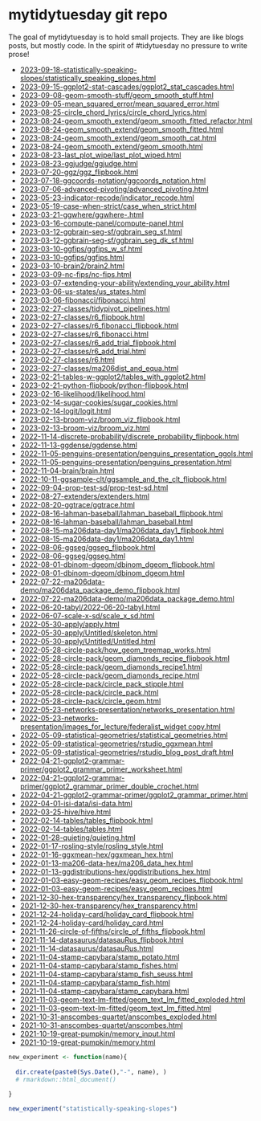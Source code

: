 
<!-- README.md is generated from README.Rmd. Please edit that file -->

# mytidytuesday git repo

<!-- badges: start -->

<!-- badges: end -->

The goal of mytidytuesday is to hold small projects. They are like blogs
posts, but mostly code. In the spirit of \#tidytuesday no pressure to
write prose\!

  - [2023-09-18-statistically-speaking-slopes/statistically\_speaking\_slopes.html](https://evamaerey.github.io/mytidytuesday/2023-09-18-statistically-speaking-slopes/statistically_speaking_slopes.html)
  - [2023-09-15-ggplot2-stat-cascades/ggplot2\_stat\_cascades.html](https://evamaerey.github.io/mytidytuesday/2023-09-15-ggplot2-stat-cascades/ggplot2_stat_cascades.html)
  - [2023-09-08-geom-smooth-stuff/geom\_smooth\_stuff.html](https://evamaerey.github.io/mytidytuesday/2023-09-08-geom-smooth-stuff/geom_smooth_stuff.html)
  - [2023-09-05-mean\_squared\_error/mean\_squared\_error.html](https://evamaerey.github.io/mytidytuesday/2023-09-05-mean_squared_error/mean_squared_error.html)
  - [2023-08-25-circle\_chord\_lyrics/circle\_chord\_lyrics.html](https://evamaerey.github.io/mytidytuesday/2023-08-25-circle_chord_lyrics/circle_chord_lyrics.html)
  - [2023-08-24-geom\_smooth\_extend/geom\_smooth\_fitted\_refactor.html](https://evamaerey.github.io/mytidytuesday/2023-08-24-geom_smooth_extend/geom_smooth_fitted_refactor.html)
  - [2023-08-24-geom\_smooth\_extend/geom\_smooth\_fitted.html](https://evamaerey.github.io/mytidytuesday/2023-08-24-geom_smooth_extend/geom_smooth_fitted.html)
  - [2023-08-24-geom\_smooth\_extend/geom\_smooth\_cat.html](https://evamaerey.github.io/mytidytuesday/2023-08-24-geom_smooth_extend/geom_smooth_cat.html)
  - [2023-08-24-geom\_smooth\_extend/geom\_smooth.html](https://evamaerey.github.io/mytidytuesday/2023-08-24-geom_smooth_extend/geom_smooth.html)
  - [2023-08-23-last\_plot\_wipe/last\_plot\_wiped.html](https://evamaerey.github.io/mytidytuesday/2023-08-23-last_plot_wipe/last_plot_wiped.html)
  - [2023-08-23-ggjudge/ggjudge.html](https://evamaerey.github.io/mytidytuesday/2023-08-23-ggjudge/ggjudge.html)
  - [2023-07-20-ggz/ggz\_flipbook.html](https://evamaerey.github.io/mytidytuesday/2023-07-20-ggz/ggz_flipbook.html)
  - [2023-07-18-ggcoords-notation/ggcoords\_notation.html](https://evamaerey.github.io/mytidytuesday/2023-07-18-ggcoords-notation/ggcoords_notation.html)
  - [2023-07-06-advanced-pivoting/advanced\_pivoting.html](https://evamaerey.github.io/mytidytuesday/2023-07-06-advanced-pivoting/advanced_pivoting.html)
  - [2023-05-23-indicator-recode/indicator\_recode.html](https://evamaerey.github.io/mytidytuesday/2023-05-23-indicator-recode/indicator_recode.html)
  - [2023-05-19-case-when-strict/case\_when\_strict.html](https://evamaerey.github.io/mytidytuesday/2023-05-19-case-when-strict/case_when_strict.html)
  - [2023-03-21-ggwhere/ggwhere-.html](https://evamaerey.github.io/mytidytuesday/2023-03-21-ggwhere/ggwhere-.html)
  - [2023-03-16-compute-panel/compute-panel.html](https://evamaerey.github.io/mytidytuesday/2023-03-16-compute-panel/compute-panel.html)
  - [2023-03-12-ggbrain-seg-sf/ggbrain\_seg\_sf.html](https://evamaerey.github.io/mytidytuesday/2023-03-12-ggbrain-seg-sf/ggbrain_seg_sf.html)
  - [2023-03-12-ggbrain-seg-sf/ggbrain\_seg\_dk\_sf.html](https://evamaerey.github.io/mytidytuesday/2023-03-12-ggbrain-seg-sf/ggbrain_seg_dk_sf.html)
  - [2023-03-10-ggfips/ggfips\_w\_sf.html](https://evamaerey.github.io/mytidytuesday/2023-03-10-ggfips/ggfips_w_sf.html)
  - [2023-03-10-ggfips/ggfips.html](https://evamaerey.github.io/mytidytuesday/2023-03-10-ggfips/ggfips.html)
  - [2023-03-10-brain2/brain2.html](https://evamaerey.github.io/mytidytuesday/2023-03-10-brain2/brain2.html)
  - [2023-03-09-nc-fips/nc-fips.html](https://evamaerey.github.io/mytidytuesday/2023-03-09-nc-fips/nc-fips.html)
  - [2023-03-07-extending-your-ability/extending\_your\_ability.html](https://evamaerey.github.io/mytidytuesday/2023-03-07-extending-your-ability/extending_your_ability.html)
  - [2023-03-06-us-states/us\_states.html](https://evamaerey.github.io/mytidytuesday/2023-03-06-us-states/us_states.html)
  - [2023-03-06-fibonacci/fibonacci.html](https://evamaerey.github.io/mytidytuesday/2023-03-06-fibonacci/fibonacci.html)
  - [2023-02-27-classes/tidypivot\_pipelines.html](https://evamaerey.github.io/mytidytuesday/2023-02-27-classes/tidypivot_pipelines.html)
  - [2023-02-27-classes/r6\_flipbook.html](https://evamaerey.github.io/mytidytuesday/2023-02-27-classes/r6_flipbook.html)
  - [2023-02-27-classes/r6\_fibonacci\_flipbook.html](https://evamaerey.github.io/mytidytuesday/2023-02-27-classes/r6_fibonacci_flipbook.html)
  - [2023-02-27-classes/r6\_fibonacci.html](https://evamaerey.github.io/mytidytuesday/2023-02-27-classes/r6_fibonacci.html)
  - [2023-02-27-classes/r6\_add\_trial\_flipbook.html](https://evamaerey.github.io/mytidytuesday/2023-02-27-classes/r6_add_trial_flipbook.html)
  - [2023-02-27-classes/r6\_add\_trial.html](https://evamaerey.github.io/mytidytuesday/2023-02-27-classes/r6_add_trial.html)
  - [2023-02-27-classes/r6.html](https://evamaerey.github.io/mytidytuesday/2023-02-27-classes/r6.html)
  - [2023-02-27-classes/ma206dist\_and\_equa.html](https://evamaerey.github.io/mytidytuesday/2023-02-27-classes/ma206dist_and_equa.html)
  - [2023-02-21-tables-w-ggplot2/tables\_with\_ggplot2.html](https://evamaerey.github.io/mytidytuesday/2023-02-21-tables-w-ggplot2/tables_with_ggplot2.html)
  - [2023-02-21-python-flipbook/python-flipbook.html](https://evamaerey.github.io/mytidytuesday/2023-02-21-python-flipbook/python-flipbook.html)
  - [2023-02-16-likelihood/likelihood.html](https://evamaerey.github.io/mytidytuesday/2023-02-16-likelihood/likelihood.html)
  - [2023-02-14-sugar-cookies/sugar\_cookies.html](https://evamaerey.github.io/mytidytuesday/2023-02-14-sugar-cookies/sugar_cookies.html)
  - [2023-02-14-logit/logit.html](https://evamaerey.github.io/mytidytuesday/2023-02-14-logit/logit.html)
  - [2023-02-13-broom-viz/broom\_viz\_flipbook.html](https://evamaerey.github.io/mytidytuesday/2023-02-13-broom-viz/broom_viz_flipbook.html)
  - [2023-02-13-broom-viz/broom\_viz.html](https://evamaerey.github.io/mytidytuesday/2023-02-13-broom-viz/broom_viz.html)
  - [2022-11-14-discrete-probability/discrete\_probability\_flipbook.html](https://evamaerey.github.io/mytidytuesday/2022-11-14-discrete-probability/discrete_probability_flipbook.html)
  - [2022-11-13-ggdense/ggdense.html](https://evamaerey.github.io/mytidytuesday/2022-11-13-ggdense/ggdense.html)
  - [2022-11-05-penguins-presentation/penguins\_presentation\_ggols.html](https://evamaerey.github.io/mytidytuesday/2022-11-05-penguins-presentation/penguins_presentation_ggols.html)
  - [2022-11-05-penguins-presentation/penguins\_presentation.html](https://evamaerey.github.io/mytidytuesday/2022-11-05-penguins-presentation/penguins_presentation.html)
  - [2022-11-04-brain/brain.html](https://evamaerey.github.io/mytidytuesday/2022-11-04-brain/brain.html)
  - [2022-10-11-ggsample-clt/ggsample\_and\_the\_clt\_flipbook.html](https://evamaerey.github.io/mytidytuesday/2022-10-11-ggsample-clt/ggsample_and_the_clt_flipbook.html)
  - [2022-09-04-prop-test-sd/prop-test-sd.html](https://evamaerey.github.io/mytidytuesday/2022-09-04-prop-test-sd/prop-test-sd.html)
  - [2022-08-27-extenders/extenders.html](https://evamaerey.github.io/mytidytuesday/2022-08-27-extenders/extenders.html)
  - [2022-08-20-ggtrace/ggtrace.html](https://evamaerey.github.io/mytidytuesday/2022-08-20-ggtrace/ggtrace.html)
  - [2022-08-16-lahman-baseball/lahman\_baseball\_flipbook.html](https://evamaerey.github.io/mytidytuesday/2022-08-16-lahman-baseball/lahman_baseball_flipbook.html)
  - [2022-08-16-lahman-baseball/lahman\_baseball.html](https://evamaerey.github.io/mytidytuesday/2022-08-16-lahman-baseball/lahman_baseball.html)
  - [2022-08-15-ma206data-day1/ma206data\_day1\_flipbook.html](https://evamaerey.github.io/mytidytuesday/2022-08-15-ma206data-day1/ma206data_day1_flipbook.html)
  - [2022-08-15-ma206data-day1/ma206data\_day1.html](https://evamaerey.github.io/mytidytuesday/2022-08-15-ma206data-day1/ma206data_day1.html)
  - [2022-08-06-ggseg/ggseg\_flipbook.html](https://evamaerey.github.io/mytidytuesday/2022-08-06-ggseg/ggseg_flipbook.html)
  - [2022-08-06-ggseg/ggseg.html](https://evamaerey.github.io/mytidytuesday/2022-08-06-ggseg/ggseg.html)
  - [2022-08-01-dbinom-dgeom/dbinom\_dgeom\_flipbook.html](https://evamaerey.github.io/mytidytuesday/2022-08-01-dbinom-dgeom/dbinom_dgeom_flipbook.html)
  - [2022-08-01-dbinom-dgeom/dbinom\_dgeom.html](https://evamaerey.github.io/mytidytuesday/2022-08-01-dbinom-dgeom/dbinom_dgeom.html)
  - [2022-07-22-ma206data-demo/ma206data\_package\_demo\_flipbook.html](https://evamaerey.github.io/mytidytuesday/2022-07-22-ma206data-demo/ma206data_package_demo_flipbook.html)
  - [2022-07-22-ma206data-demo/ma206data\_package\_demo.html](https://evamaerey.github.io/mytidytuesday/2022-07-22-ma206data-demo/ma206data_package_demo.html)
  - [2022-06-20-tabyl/2022-06-20-tabyl.html](https://evamaerey.github.io/mytidytuesday/2022-06-20-tabyl/2022-06-20-tabyl.html)
  - [2022-06-07-scale-x-sd/scale\_x\_sd.html](https://evamaerey.github.io/mytidytuesday/2022-06-07-scale-x-sd/scale_x_sd.html)
  - [2022-05-30-apply/apply.html](https://evamaerey.github.io/mytidytuesday/2022-05-30-apply/apply.html)
  - [2022-05-30-apply/Untitled/skeleton.html](https://evamaerey.github.io/mytidytuesday/2022-05-30-apply/Untitled/skeleton.html)
  - [2022-05-30-apply/Untitled/Untitled.html](https://evamaerey.github.io/mytidytuesday/2022-05-30-apply/Untitled/Untitled.html)
  - [2022-05-28-circle-pack/how\_geom\_treemap\_works.html](https://evamaerey.github.io/mytidytuesday/2022-05-28-circle-pack/how_geom_treemap_works.html)
  - [2022-05-28-circle-pack/geom\_diamonds\_recipe\_flipbook.html](https://evamaerey.github.io/mytidytuesday/2022-05-28-circle-pack/geom_diamonds_recipe_flipbook.html)
  - [2022-05-28-circle-pack/geom\_diamonds\_recipe1.html](https://evamaerey.github.io/mytidytuesday/2022-05-28-circle-pack/geom_diamonds_recipe1.html)
  - [2022-05-28-circle-pack/geom\_diamonds\_recipe.html](https://evamaerey.github.io/mytidytuesday/2022-05-28-circle-pack/geom_diamonds_recipe.html)
  - [2022-05-28-circle-pack/circle\_pack\_stipple.html](https://evamaerey.github.io/mytidytuesday/2022-05-28-circle-pack/circle_pack_stipple.html)
  - [2022-05-28-circle-pack/circle\_pack.html](https://evamaerey.github.io/mytidytuesday/2022-05-28-circle-pack/circle_pack.html)
  - [2022-05-28-circle-pack/circle\_geom.html](https://evamaerey.github.io/mytidytuesday/2022-05-28-circle-pack/circle_geom.html)
  - [2022-05-23-networks-presentation/networks\_presentation.html](https://evamaerey.github.io/mytidytuesday/2022-05-23-networks-presentation/networks_presentation.html)
  - [2022-05-23-networks-presentation/images\_for\_lecture/federalist\_widget
    copy.html](https://evamaerey.github.io/mytidytuesday/2022-05-23-networks-presentation/images_for_lecture/federalist_widget%20copy.html)
  - [2022-05-09-statistical-geometries/statistical\_geometries.html](https://evamaerey.github.io/mytidytuesday/2022-05-09-statistical-geometries/statistical_geometries.html)
  - [2022-05-09-statistical-geometries/rstudio\_ggxmean.html](https://evamaerey.github.io/mytidytuesday/2022-05-09-statistical-geometries/rstudio_ggxmean.html)
  - [2022-05-09-statistical-geometries/rstudio\_blog\_post\_draft.html](https://evamaerey.github.io/mytidytuesday/2022-05-09-statistical-geometries/rstudio_blog_post_draft.html)
  - [2022-04-21-ggplot2-grammar-primer/ggplot2\_grammar\_primer\_worksheet.html](https://evamaerey.github.io/mytidytuesday/2022-04-21-ggplot2-grammar-primer/ggplot2_grammar_primer_worksheet.html)
  - [2022-04-21-ggplot2-grammar-primer/ggplot2\_grammar\_primer\_double\_crochet.html](https://evamaerey.github.io/mytidytuesday/2022-04-21-ggplot2-grammar-primer/ggplot2_grammar_primer_double_crochet.html)
  - [2022-04-21-ggplot2-grammar-primer/ggplot2\_grammar\_primer.html](https://evamaerey.github.io/mytidytuesday/2022-04-21-ggplot2-grammar-primer/ggplot2_grammar_primer.html)
  - [2022-04-01-isi-data/isi-data.html](https://evamaerey.github.io/mytidytuesday/2022-04-01-isi-data/isi-data.html)
  - [2022-03-25-hive/hive.html](https://evamaerey.github.io/mytidytuesday/2022-03-25-hive/hive.html)
  - [2022-02-14-tables/tables\_flipbook.html](https://evamaerey.github.io/mytidytuesday/2022-02-14-tables/tables_flipbook.html)
  - [2022-02-14-tables/tables.html](https://evamaerey.github.io/mytidytuesday/2022-02-14-tables/tables.html)
  - [2022-01-28-quieting/quieting.html](https://evamaerey.github.io/mytidytuesday/2022-01-28-quieting/quieting.html)
  - [2022-01-17-rosling-style/rosling\_style.html](https://evamaerey.github.io/mytidytuesday/2022-01-17-rosling-style/rosling_style.html)
  - [2022-01-16-ggxmean-hex/ggxmean\_hex.html](https://evamaerey.github.io/mytidytuesday/2022-01-16-ggxmean-hex/ggxmean_hex.html)
  - [2022-01-13-ma206-data-hex/ma206\_data\_hex.html](https://evamaerey.github.io/mytidytuesday/2022-01-13-ma206-data-hex/ma206_data_hex.html)
  - [2022-01-13-ggdistributions-hex/ggdistributions\_hex.html](https://evamaerey.github.io/mytidytuesday/2022-01-13-ggdistributions-hex/ggdistributions_hex.html)
  - [2022-01-03-easy-geom-recipes/easy\_geom\_recipes\_flipbook.html](https://evamaerey.github.io/mytidytuesday/2022-01-03-easy-geom-recipes/easy_geom_recipes_flipbook.html)
  - [2022-01-03-easy-geom-recipes/easy\_geom\_recipes.html](https://evamaerey.github.io/mytidytuesday/2022-01-03-easy-geom-recipes/easy_geom_recipes.html)
  - [2021-12-30-hex-transparency/hex\_transparency\_flipbook.html](https://evamaerey.github.io/mytidytuesday/2021-12-30-hex-transparency/hex_transparency_flipbook.html)
  - [2021-12-30-hex-transparency/hex\_transparency.html](https://evamaerey.github.io/mytidytuesday/2021-12-30-hex-transparency/hex_transparency.html)
  - [2021-12-24-holiday-card/holiday\_card\_flipbook.html](https://evamaerey.github.io/mytidytuesday/2021-12-24-holiday-card/holiday_card_flipbook.html)
  - [2021-12-24-holiday-card/holiday\_card.html](https://evamaerey.github.io/mytidytuesday/2021-12-24-holiday-card/holiday_card.html)
  - [2021-11-26-circle-of-fifths/circle\_of\_fifths\_flipbook.html](https://evamaerey.github.io/mytidytuesday/2021-11-26-circle-of-fifths/circle_of_fifths_flipbook.html)
  - [2021-11-14-datasaurus/datasauRus\_flipbook.html](https://evamaerey.github.io/mytidytuesday/2021-11-14-datasaurus/datasauRus_flipbook.html)
  - [2021-11-14-datasaurus/datasauRus.html](https://evamaerey.github.io/mytidytuesday/2021-11-14-datasaurus/datasauRus.html)
  - [2021-11-04-stamp-capybara/stamp\_potato.html](https://evamaerey.github.io/mytidytuesday/2021-11-04-stamp-capybara/stamp_potato.html)
  - [2021-11-04-stamp-capybara/stamp\_fishes.html](https://evamaerey.github.io/mytidytuesday/2021-11-04-stamp-capybara/stamp_fishes.html)
  - [2021-11-04-stamp-capybara/stamp\_fish\_seuss.html](https://evamaerey.github.io/mytidytuesday/2021-11-04-stamp-capybara/stamp_fish_seuss.html)
  - [2021-11-04-stamp-capybara/stamp\_fish.html](https://evamaerey.github.io/mytidytuesday/2021-11-04-stamp-capybara/stamp_fish.html)
  - [2021-11-04-stamp-capybara/stamp\_capybara.html](https://evamaerey.github.io/mytidytuesday/2021-11-04-stamp-capybara/stamp_capybara.html)
  - [2021-11-03-geom-text-lm-fitted/geom\_text\_lm\_fitted\_exploded.html](https://evamaerey.github.io/mytidytuesday/2021-11-03-geom-text-lm-fitted/geom_text_lm_fitted_exploded.html)
  - [2021-11-03-geom-text-lm-fitted/geom\_text\_lm\_fitted.html](https://evamaerey.github.io/mytidytuesday/2021-11-03-geom-text-lm-fitted/geom_text_lm_fitted.html)
  - [2021-10-31-anscombes-quartet/anscombes\_exploded.html](https://evamaerey.github.io/mytidytuesday/2021-10-31-anscombes-quartet/anscombes_exploded.html)
  - [2021-10-31-anscombes-quartet/anscombes.html](https://evamaerey.github.io/mytidytuesday/2021-10-31-anscombes-quartet/anscombes.html)
  - [2021-10-19-great-pumpkin/memory\_input.html](https://evamaerey.github.io/mytidytuesday/2021-10-19-great-pumpkin/memory_input.html)
  - [2021-10-19-great-pumpkin/memory.html](https://evamaerey.github.io/mytidytuesday/2021-10-19-great-pumpkin/memory.html)

<!-- end list -->

``` r
new_experiment <- function(name){
  
  dir.create(paste0(Sys.Date(),"-", name), )
  # rmarkdown::html_document()
  
} 

new_experiment("statistically-speaking-slopes")
```
